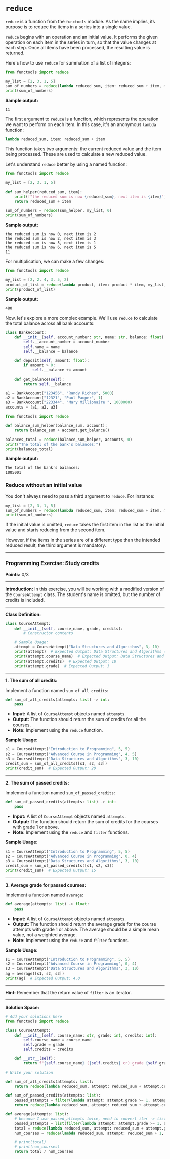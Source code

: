 # `reduce`
`reduce` is a function from the `functools` module. As the name implies, its purpose is to reduce the items in a series into a single value.

`reduce` begins with an operation and an initial value. It performs the given operation on each item in the series in turn, so that the value changes at each step. Once all items have been processed, the resulting value is returned.

Here's how to use `reduce` for summation of a list of integers:

```python
from functools import reduce

my_list = [2, 3, 1, 5]
sum_of_numbers = reduce(lambda reduced_sum, item: reduced_sum + item, my_list, 0)
print(sum_of_numbers)
```

**Sample output:**
```
11
```

The first argument to `reduce` is a function, which represents the operation we want to perform on each item. In this case, it's an anonymous `lambda` function:

```python
lambda reduced_sum, item: reduced_sum + item
```

This function takes two arguments: the current reduced value and the item being processed. These are used to calculate a new reduced value.

Let's understand `reduce` better by using a named function:

```python
from functools import reduce

my_list = [2, 3, 1, 5]

def sum_helper(reduced_sum, item):
    print(f"the reduced sum is now {reduced_sum}, next item is {item}")
    return reduced_sum + item

sum_of_numbers = reduce(sum_helper, my_list, 0)
print(sum_of_numbers)
```

**Sample output:**
```
the reduced sum is now 0, next item is 2
the reduced sum is now 2, next item is 3
the reduced sum is now 5, next item is 1
the reduced sum is now 6, next item is 5
11
```

For multiplication, we can make a few changes:

```python
from functools import reduce

my_list = [2, 2, 4, 3, 5, 2]
product_of_list = reduce(lambda product, item: product * item, my_list, 1)
print(product_of_list)
```

**Sample output:**
```
480
```

Now, let's explore a more complex example. We'll use `reduce` to calculate the total balance across all bank accounts:

```python
class BankAccount:
    def __init__(self, account_number: str, name: str, balance: float):
        self.__account_number = account_number
        self.name = name
        self.__balance = balance

    def deposit(self, amount: float):
        if amount > 0:
            self.__balance += amount

    def get_balance(self):
        return self.__balance

a1 = BankAccount("123456", "Randy Riches", 5000)
a2 = BankAccount("12321", "Paul Pauper", 1)
a3 = BankAccount("223344", "Mary Millionaire ", 1000000)
accounts = [a1, a2, a3]

from functools import reduce

def balance_sum_helper(balance_sum, account):
    return balance_sum + account.get_balance()

balances_total = reduce(balance_sum_helper, accounts, 0)
print("The total of the bank's balances:")
print(balances_total)
```

**Sample output:**
```
The total of the bank's balances:
1005001
```

### Reduce without an initial value

You don't always need to pass a third argument to `reduce`. For instance:

```python
my_list = [2, 3, 1, 5]
sum_of_numbers = reduce(lambda reduced_sum, item: reduced_sum + item, my_list)
print(sum_of_numbers)
```

If the initial value is omitted, `reduce` takes the first item in the list as the initial value and starts reducing from the second item.

However, if the items in the series are of a different type than the intended reduced result, the third argument is mandatory.

---

### **Programming Exercise: Study credits**
**Points:** 0/3

---

**Introduction:**
In this exercise, you will be working with a modified version of the `CourseAttempt` class. The student's name is omitted, but the number of credits is included.

---

**Class Definition:**

```python
class CourseAttempt:
    def __init__(self, course_name, grade, credits):
        # Constructor contents

    # Sample Usage:
    attempt = CourseAttempt("Data Structures and Algorithms", 3, 10)
    print(attempt)  # Expected Output: Data Structures and Algorithms (10 cr) grade 3
    print(attempt.course_name)  # Expected Output: Data Structures and Algorithms
    print(attempt.credits)  # Expected Output: 10
    print(attempt.grade)  # Expected Output: 3
```

---

**1. The sum of all credits:**

Implement a function named `sum_of_all_credits`:

```python
def sum_of_all_credits(attempts: list) -> int:
    pass
```

- **Input:** A list of `CourseAttempt` objects named `attempts`.
- **Output:** The function should return the sum of credits for all the courses.
- **Note:** Implement using the `reduce` function.

**Sample Usage:**
```python
s1 = CourseAttempt("Introduction to Programming", 5, 5)
s2 = CourseAttempt("Advanced Course in Programming", 4, 5)
s3 = CourseAttempt("Data Structures and Algorithms", 3, 10)
credit_sum = sum_of_all_credits([s1, s2, s3])
print(credit_sum)  # Expected Output: 20
```

---

**2. The sum of passed credits:**

Implement a function named `sum_of_passed_credits`:

```python
def sum_of_passed_credits(attempts: list) -> int:
    pass
```

- **Input:** A list of `CourseAttempt` objects named `attempts`.
- **Output:** The function should return the sum of credits for the courses with grade 1 or above.
- **Note:** Implement using the `reduce` and `filter` functions.

**Sample Usage:**
```python
s1 = CourseAttempt("Introduction to Programming", 5, 5)
s2 = CourseAttempt("Advanced Course in Programming", 0, 4)
s3 = CourseAttempt("Data Structures and Algorithms", 3, 10)
credit_sum = sum_of_passed_credits([s1, s2, s3])
print(credit_sum)  # Expected Output: 15
```

---

**3. Average grade for passed courses:**

Implement a function named `average`:

```python
def average(attempts: list) -> float:
    pass
```

- **Input:** A list of `CourseAttempt` objects named `attempts`.
- **Output:** The function should return the average grade for the course attempts with grade 1 or above. The average should be a simple mean value, not a weighted average.
- **Note:** Implement using the `reduce` and `filter` functions.

**Sample Usage:**
```python
s1 = CourseAttempt("Introduction to Programming", 5, 5)
s2 = CourseAttempt("Advanced Course in Programming", 0, 4)
s3 = CourseAttempt("Data Structures and Algorithms", 3, 10)
ag = average([s1, s2, s3])
print(ag)  # Expected Output: 4.0
```

---

**Hint:** Remember that the return value of `filter` is an iterator. 

---

**Solution Space:**
```python
# Add your solutions here
from functools import reduce

class CourseAttempt:
    def __init__(self, course_name: str, grade: int, credits: int):
        self.course_name = course_name
        self.grade = grade
        self.credits = credits

    def __str__(self):
        return f"{self.course_name} ({self.credits} cr) grade {self.grade}"

# Write your solution

def sum_of_all_credits(attempts: list):
    return reduce(lambda reduced_sum, attempt: reduced_sum + attempt.credits, attempts, 0)

def sum_of_passed_credits(attempts: list):
    passed_attempts = filter(lambda attempt: attempt.grade >= 1, attempts)
    return reduce(lambda reduced_sum, attempt: reduced_sum + attempt.credits, passed_attempts, 0)

def average(attempts: list):
    # because I use passed_attempts twice, need to convert iter -> list otherwise the object is "used" after 1st go through. 
    passed_attempts = list(filter(lambda attempt: attempt.grade >= 1, attempts))
    total = reduce(lambda reduced_sum, attempt: reduced_sum + attempt.grade, passed_attempts, 0)
    num_courses = reduce(lambda reduced_sum, attempt: reduced_sum + 1, passed_attempts, 0)

    # print(total)
    # print(num_courses)
    return total / num_courses
```